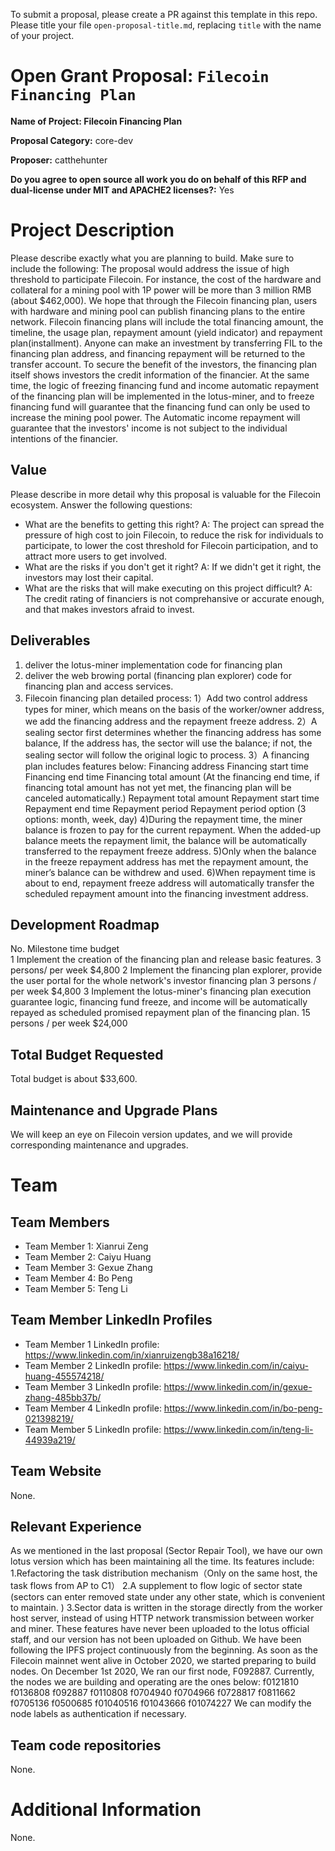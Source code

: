 To submit a proposal, please create a PR against this template in this repo. Please title your file `open-proposal-title.md`, replacing `title` with the name of your project.

# Open Grant Proposal: `Filecoin Financing Plan`

**Name of Project: Filecoin Financing Plan**

**Proposal Category:** core-dev

**Proposer:** catthehunter

**Do you agree to open source all work you do on behalf of this RFP and dual-license under MIT and APACHE2 licenses?:** Yes

# Project Description

Please describe exactly what you are planning to build. Make sure to include the following:
The proposal would address the issue of high threshold to participate Filecoin. For instance, the cost of the hardware and collateral for a mining pool with 1P power will be more than 3 million RMB (about $462,000). We hope that through the Filecoin financing plan, users with 
hardware and mining pool can publish financing plans to the entire network. 
Filecoin financing plans will include the total financing amount, the timeline, the usage plan, repayment amount (yield indicator) and repayment plan(installment). Anyone can make an investment by transferring FIL to the financing plan address, and financing repayment will be returned to the transfer account. 
To secure the benefit of the investors, the financing plan itself shows investors the credit information of the financier. At the same time, the logic of freezing financing fund and income automatic repayment of the financing plan will be implemented in the lotus-miner, and to freeze financing fund will guarantee that the financing fund can only be used to increase the mining pool power. The Automatic income repayment will guarantee that the investors' income is not subject to the individual intentions of the financier. 

## Value

Please describe in more detail why this proposal is valuable for the Filecoin ecosystem. Answer the following questions:
- What are the benefits to getting this right?
A: The project can spread the pressure of high cost to join Filecoin, to reduce the risk for individuals to participate, to lower the cost threshold for Filecoin participation, and to attract more users to get involved.
- What are the risks if you don't get it right?
A: If we didn't get it right, the investors may lost their capital.
- What are the risks that will make executing on this project difficult?
A: The credit rating of financiers is not comprehansive or accurate enough, and that makes investors afraid to invest. 

## Deliverables

1. deliver the lotus-miner implementation code for financing plan
2. deliver the web browing portal (financing plan explorer) code for financing plan and access services.
3. Filecoin financing plan detailed process:
1）Add two control address types for miner, which means on the basis of the worker/owner address, we add the financing address and the repayment freeze address.
2）A sealing sector first determines whether the financing address has some balance, If the address has, the sector will use the balance; if not, the sealing sector will follow the original logic to process.
3）A financing plan includes features below:
Financing address
Financing start time
Financing end time
Financing total amount (At the financing end time, if financing total amount has not yet met, the financing plan will be canceled automatically.)
Repayment total amount
Repayment start time
Repayment end time
Repayment period
Repayment period option (3 options: month, week, day)
4)During the repayment time, the miner balance is frozen to pay for the current repayment. When the added-up balance meets the repayment limit, the balance will be automatically transferred to the repayment freeze address.
5)Only when the balance in the freeze repayment address has met the repayment amount, the miner’s balance can be withdrew and used. 
6)When repayment time is about to end, repayment freeze address will automatically transfer the scheduled repayment amount into the financing investment address.

## Development Roadmap

No.     Milestone                                                                                                           time                         budget   
1       Implement the creation of the financing plan and release basic features.                                            3 persons/ per week          $4,800
2       Implement the financing plan explorer, provide the user portal for the whole network's investor financing plan      3 persons / per week         $4,800
3       Implement the lotus-miner's financing plan execution guarantee logic, financing fund freeze, and income will be automatically repayed as scheduled promised repayment plan of the financing plan.                                                                                                      15 persons / per week        $24,000

## Total Budget Requested

Total budget is about $33,600.

## Maintenance and Upgrade Plans

We will keep an eye on Filecoin version updates, and we will provide corresponding maintenance and upgrades.

# Team

## Team Members

- Team Member 1: Xianrui Zeng
- Team Member 2: Caiyu Huang
- Team Member 3: Gexue Zhang
- Team Member 4: Bo Peng
- Team Member 5: Teng Li

## Team Member LinkedIn Profiles

- Team Member 1 LinkedIn profile: https://www.linkedin.com/in/xianruizengb38a16218/
- Team Member 2 LinkedIn profile: https://www.linkedin.com/in/caiyu-huang-455574218/
- Team Member 3 LinkedIn profile: https://www.linkedin.com/in/gexue-zhang-485bb37b/
- Team Member 4 LinkedIn profile: https://www.linkedin.com/in/bo-peng-021398219/
- Team Member 5 LinkedIn profile: https://www.linkedin.com/in/teng-li-44939a219/

## Team Website

None.

## Relevant Experience

As we mentioned in the last proposal (Sector Repair Tool), we have our own lotus version which has been maintaining all the time. Its features include:
1.Refactoring the task distribution mechanism（Only on the same host, the task flows from AP to C1）
2.A supplement to flow logic of sector state (sectors can enter removed state under any other state, which is convenient to maintain. )
3.Sector data is written in the storage directly from the worker host server, instead of using HTTP network transmission between worker and miner. 
These features have never been uploaded to the lotus official staff, and our version has not been uploaded on Github. 
We have been following the IPFS project continuously from the beginning. As soon as the Filecoin mainnet went alive in October 2020, we started preparing to build nodes. On December 1st 2020, We ran our first node, F092887. Currently, the nodes we are building and operating are the ones below: 
f0121810
f0136808
f092887
f0110808
f0704940
f0704966
f0728817
f0811662
f0705136
f0500685
f01040516
f01043666
f01074227
We can modify the node labels as authentication if necessary.


## Team code repositories

None.

# Additional Information

None.
